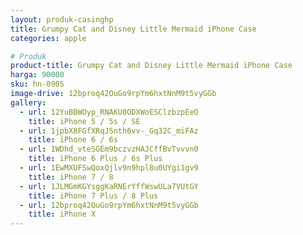 ```yaml
---
layout: produk-casinghp
title: Grumpy Cat and Disney Little Mermaid iPhone Case
categories: apple

# Produk
product-title: Grumpy Cat and Disney Little Mermaid iPhone Case
harga: 90000
sku: hn-0905
image-drive: 12bproq42OuGo9rpYm6hxtNnM9t5vyGGb
gallery:
  - url: 12YuBBWOyp_RNAKU0ODXWoESClzbzpEeO
    title: iPhone 5 / 5s / SE
  - url: 1jpbX8FGfXRqJSnth6vv-_Gq32C_miFAz
    title: iPhone 6 / 6s
  - url: 1WDhd_vteSGEm9bczvzHAJCffBvTvvvn0
    title: iPhone 6 Plus / 6s Plus
  - url: 1EwMXUFSwQoxQjlv9n9hpl8u0UYgi1gv9
    title: iPhone 7 / 8
  - url: 1JLMGmKGYsggKaRNErYffWswULa7VUtGY
    title: iPhone 7 Plus / 8 Plus
  - url: 12bproq42OuGo9rpYm6hxtNnM9t5vyGGb
    title: iPhone X
---
```

